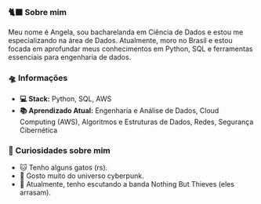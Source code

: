 ### 🐈‍⬛ Sobre mim
Meu nome é Angela, sou bacharelanda em Ciência de Dados e estou me especializando na área de Dados. Atualmente, moro no Brasil e estou focada em aprofundar meus conhecimentos em Python, SQL e ferramentas essenciais para engenharia de dados.

### 🛸 Informações
- **💻 Stack:** Python, SQL, AWS
- **📚 Aprendizado Atual:** Engenharia e Análise de Dados, Cloud Computing (AWS), Algoritmos e Estruturas de Dados, Redes, Segurança Cibernética

### 🖤 Curiosidades sobre mim
- 🐱 Tenho alguns gatos (rs).
- 🤖 Gosto muito do universo cyberpunk.
- 🎵 Atualmente, tenho escutando a banda Nothing But Thieves (eles arrasam).
